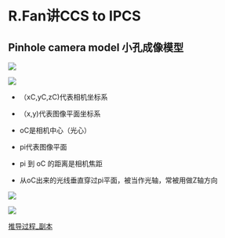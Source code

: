 # R.Fan讲CCS to IPCS

## Pinhole camera model 小孔成像模型

![](image/image_ZVz5RmgA4U.png)

![](image/image_Kh9K97S-Hs.png)

*   （xC,yC,zC)代表相机坐标系

*   （x,y)代表图像平面坐标系

*   oC是相机中心（光心）

*   pi代表图像平面

*   pi 到 oC 的距离是相机焦距

*   从oC出来的光线垂直穿过pi平面，被当作光轴，常被用做Z轴方向

![](image/image_pzsjH2z3PX.png)

![](image/image_RpUkRik3Lw.png)

[推导过程\_副本](推导过程_副本/推导过程_副本.md "推导过程_副本")
